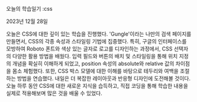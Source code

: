 오늘의 학습일기 :css

2023년 12월 28일

오늘은 CSS에 대한 깊이 있는 학습을 진행했다.
'Gungle'이라는 나만의 검색 페이지를 만들면서, CSS의 각종 속성과 스타일링 기법에 집중했다.
특히, 구글의 인터페이스를 모방하여 Roboto 폰트와 색상 있는 글자로 로고를 디자인하는 과정에서, CSS 선택자의 다양한 활용 방법을 배웠다.
입력 필드와 버튼의 배치 및 스타일링을 통해 위치 지정의 개념을 확실히 이해하게 되었고, position 속성의 absolute와 relative 값의 차이점을 몸소 체험했다.
또한, CSS 박스 모델에 대한 이해를 바탕으로 테두리와 여백을 조절하는 방법을 연습했다. 
내일은 더 복잡한 레이아웃과 반응형 디자인에 도전해볼 것이다.
오늘 하루 동안 CSS에 대한 새로운 지식을 습득하고, 직접 코딩을 통해 학습한 내용을 실제로 적용해보며 많은 것을 배울 수 있었다.





